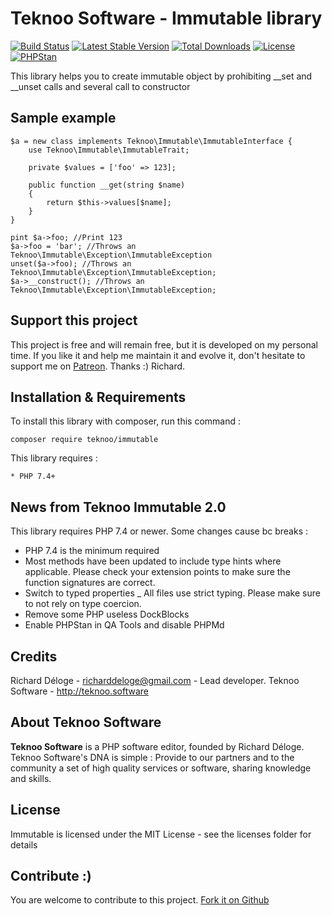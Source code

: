 Teknoo Software - Immutable library
===================================

[![Build Status](https://travis-ci.com/TeknooSoftware/immutable.svg?branch=master)](https://travis-ci.com/TeknooSoftware/immutable)
[![Latest Stable Version](https://poser.pugx.org/teknoo/immutable/v/stable)](https://packagist.org/packages/teknoo/immutable)
[![Total Downloads](https://poser.pugx.org/teknoo/immutable/downloads)](https://packagist.org/packages/teknoo/immutable)
[![License](https://poser.pugx.org/teknoo/immutable/license)](https://packagist.org/packages/teknoo/immutable)
[![PHPStan](https://img.shields.io/badge/PHPStan-enabled-brightgreen.svg?style=flat)](https://github.com/phpstan/phpstan)

This library helps you to create immutable object by prohibiting __set and __unset calls and several call to constructor

Sample example
--------------

    $a = new class implements Teknoo\Immutable\ImmutableInterface {
        use Teknoo\Immutable\ImmutableTrait;
        
        private $values = ['foo' => 123];
        
        public function __get(string $name) 
        {
            return $this->values[$name];
        }
    }
    
    pint $a->foo; //Print 123
    $a->foo = 'bar'; //Throws an Teknoo\Immutable\Exception\ImmutableException
    unset($a->foo); //Throws an Teknoo\Immutable\Exception\ImmutableException;
    $a->__construct(); //Throws an Teknoo\Immutable\Exception\ImmutableException;

Support this project
---------------------

This project is free and will remain free, but it is developed on my personal time. 
If you like it and help me maintain it and evolve it, don't hesitate to support me on [Patreon](https://patreon.com/teknoo_software).
Thanks :) Richard. 

Installation & Requirements
---------------------------
To install this library with composer, run this command :

    composer require teknoo/immutable

This library requires :

    * PHP 7.4+

News from Teknoo Immutable 2.0
----------------------------

This library requires PHP 7.4 or newer. Some changes cause bc breaks :

- PHP 7.4 is the minimum required
- Most methods have been updated to include type hints where applicable. Please check your extension points to make sure the function signatures are correct.
- Switch to typed properties
_ All files use strict typing. Please make sure to not rely on type coercion.
- Remove some PHP useless DockBlocks
- Enable PHPStan in QA Tools and disable PHPMd


Credits
-------
Richard Déloge - <richarddeloge@gmail.com> - Lead developer.
Teknoo Software - <http://teknoo.software>

About Teknoo Software
---------------------
**Teknoo Software** is a PHP software editor, founded by Richard Déloge. 
Teknoo Software's DNA is simple : Provide to our partners and to the community a set of high quality services or software,
 sharing knowledge and skills.

License
-------
Immutable is licensed under the MIT License - see the licenses folder for details

Contribute :)
-------------

You are welcome to contribute to this project. [Fork it on Github](CONTRIBUTING.md)
